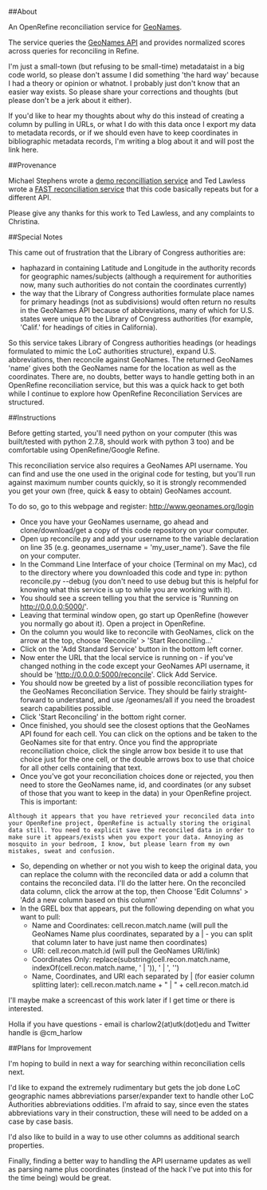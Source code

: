 ##About

An OpenRefine reconciliation service for [GeoNames](http://www.geonames.org/).

The service queries the [GeoNames API](http://www.geonames.org/export/web-services.html)
and provides normalized scores across queries for reconciling in Refine.

I'm just a small-town (but refusing to be small-time) metadataist in a big code world, so please don't assume I did something 'the hard way' because I had a theory or opinion or whatnot. I probably just don't know that an easier way exists. So please share your corrections and thoughts (but please don't be a jerk about it either).

If you'd like to hear my thoughts about why do this instead of creating a column by pulling in URLs, or what I do with this data once I export my data to metadata records, or if we should even have to keep coordinates in bibliographic metadata records, I'm writing a blog about it and will post the link here.

##Provenance

Michael Stephens wrote a [demo reconcilliation service](https://github.com/mikejs/reconcile-demo) and Ted Lawless wrote a [FAST reconciliation service](https://github.com/lawlesst/fast-reconcile) that this code basically repeats but for a different API.

Please give any thanks for this work to Ted Lawless, and any complaints to Christina.

##Special Notes

This came out of frustration that the Library of Congress authorities are: 

- haphazard in containing Latitude and Longitude in the authority records for geographic names/subjects (although a requirement for authorities now, many such authorities do not contain the coordinates currently)
- the way that the Library of Congress authorities formulate place names for primary headings (not as subdivisions) would often return no results in the GeoNames API because of abbreviations, many of which for U.S. states were unique to the Library of Congress authorities (for example, 'Calif.' for headings of cities in California). 

So this service takes Library of Congress authorities headings (or headings formulated to mimic the LoC authorities structure), expand U.S. abbreviations, then reconcile against GeoNames. The returned GeoNames 'name' gives both the GeoNames name for the location as well as the coordinates. There are, no doubts, better ways to handle getting both in an OpenRefine reconciliation service, but this was a quick hack to get both while I continue to explore how OpenRefine Reconciliation Services are structured.

##Instructions

Before getting started, you'll need python on your computer (this was built/tested with python 2.7.8, should work with python 3 too) and be comfortable using OpenRefine/Google Refine. 

This reconciliation service also requires a GeoNames API username. You can find and use the one used in the original code for testing, but you'll run against maximum number counts quickly, so it is strongly recommended you get your own (free, quick & easy to obtain) GeoNames account.

To do so, go to this webpage and register: http://www.geonames.org/login

- Once you have your GeoNames username, go ahead and clone/download/get a copy of this code repository on your computer.
- Open up reconcile.py and add your username to the variable declaration on line 35 (e.g. geonames_username = 'my_user_name'). Save the file on your computer.
- In the Command Line Interface of your choice (Terminal on my Mac), cd to the directory where you downloaded this code and type in: python reconcile.py --debug (you don't need to use debug but this is helpful for knowing what this service is up to while you are working with it).
- You should see a screen telling you that the service is 'Running on http://0.0.0.0:5000/'.
- Leaving that terminal window open, go start up OpenRefine (however you normally go about it). Open a project in OpenRefine.
- On the column you would like to reconcile with GeoNames, click on the arrow at the top, choose 'Reconcile' > 'Start Reconciling...'
- Click on the 'Add Standard Service' button in the bottom left corner. 
- Now enter the URL that the local service is running on - if you've changed nothing in the code except your GeoNames API username, it should be 'http://0.0.0.0:5000/reconcile'. Click Add Service.
- You should now be greeted by a list of possible reconciliation types for the GeoNames Reconciliation Service. They should be fairly straight-forward to understand, and use /geonames/all if you need the broadest search capabilities possible.
- Click 'Start Reconciling' in the bottom right corner.
- Once finished, you should see the closest options that the GeoNames API found for each cell. You can click on the options and be taken to the GeoNames site for that entry. Once you find the appropriate reconciliation choice, click the single arrow box beside it to use that choice just for the one cell, or the double arrows box to use that choice for all other cells containing that text.
- Once you've got your reconciliation choices done or rejected, you then need to store the GeoNames name, id, and coordinates (or any subset of those that you want to keep in the data) in your OpenRefine project. This is important:

`Although it appears that you have retrieved your reconciled data into your OpenRefine project, OpenRefine is actually storing the original data still. You need to explicit save the reconciled data in order to make sure it appears/exists when you export your data. Annoying as mosquito in your bedroom, I know, but please learn from my own mistakes, sweat and confusion.`

- So, depending on whether or not you wish to keep the original data, you can replace the column with the reconciled data or add a column that contains the reconciled data. I'll do the latter here. On the reconciled data column, click the arrow at the top, then Choose 'Edit Columns' > 'Add a new column based on this column'
- In the GREL box that appears, put the following depending on what you want to pull:
	- Name and Coordinates: cell.recon.match.name (will pull the GeoNames Name plus coordinates, separated by a | - you can split that column later to have just name then coordinates)
	- URI: cell.recon.match.id (will pull the GeoNames URI/link)
	- Coordinates Only: replace(substring(cell.recon.match.name, indexOf(cell.recon.match.name, ' | ')), ' | ', '')
	- Name, Coordinates, and URI each separated by | (for easier column splitting later): cell.recon.match.name + " | " + cell.recon.match.id

I'll maybe make a screencast of this work later if I get time or there is interested.

Holla if you have questions - email is charlow2(at)utk(dot)edu and Twitter handle is @cm_harlow


##Plans for Improvement

I'm hoping to build in next a way for searching within reconciliation cells next. 

I'd like to expand the extremely rudimentary but gets the job done LoC geographic names abbreviations parser/expander text to handle other LoC Authorities abbreviations oddities. I'm afraid to say, since even the states abbreviations vary in their construction, these will need to be added on a case by case basis.

I'd also like to build in a way to use other columns as additional search properties.

Finally, finding a better way to handling the API username updates as well as parsing name plus coordinates (instead of the hack I've put into this for the time being) would be great.

